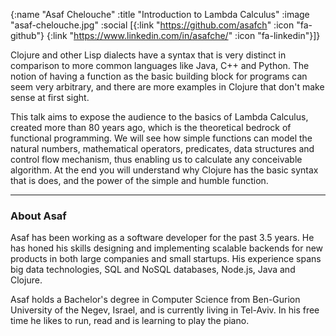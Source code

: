 {:name "Asaf Chelouche"
 :title "Introduction to Lambda Calculus"
 :image "asaf-chelouche.jpg"
 :social [{:link "https://github.com/asafch" :icon "fa-github"}
          {:link "https://www.linkedin.com/in/asafche/" :icon "fa-linkedin"}]}

Clojure and other Lisp dialects have a syntax that is very distinct in comparison to more common languages like Java, C++ and Python. The notion of having a function as the basic building block for programs can seem very arbitrary, and there are more examples in Clojure that don't make sense at first sight. 

This talk aims to expose the audience to the basics of Lambda Calculus, created more than 80 years ago, which is the theoretical bedrock of functional programming. We will see how simple functions can model the natural numbers, mathematical operators, predicates, data structures and control flow mechanism, thus enabling us to calculate any conceivable algorithm. At the end you will understand why Clojure has the basic syntax that is does, and the power of the simple and humble function.


---

### About Asaf

Asaf has been working as a software developer for the past 3.5 years. He has honed his skills designing and implementing scalable backends for new products in both large companies and small startups. His experience spans big data technologies, SQL and NoSQL databases, Node.js, Java and Clojure.

Asaf holds a Bachelor's degree in Computer Science from Ben-Gurion University of the Negev, Israel, and is currently living in Tel-Aviv. In his free time he likes to run, read and is learning to play the piano. 